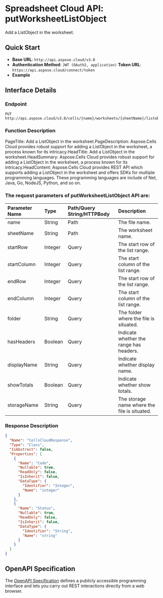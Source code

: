 # **Spreadsheet Cloud API: putWorksheetListObject**

Add a ListObject in the worksheet. 


## **Quick Start**

- **Base URL**: `http://api.aspose.cloud/v3.0`
- **Authentication Method**: `JWT (OAuth2, application)`  **Token URL**: `https://api.aspose.cloud/connect/token`
- **Example** 

## **Interface Details**

### **Endpoint** 

```
PUT http://api.aspose.cloud/v3.0/cells/{name}/worksheets/{sheetName}/listobjects
```
### **Function Description**
PageTitle: Add a ListObject in the worksheet.PageDescription: Aspose.Cells Cloud provides robust support for adding a ListObject in the worksheet, a process known for its intricacy.HeadTitle: Add a ListObject in the worksheet.HeadSummary: Aspose.Cells Cloud provides robust support for adding a ListObject in the worksheet, a process known for its intricacy.HeadContent: Aspose.Cells Cloud provides REST API which supports adding a ListObject in the worksheet and offers SDKs for multiple programming languages. These programming languages are include of Net, Java, Go, NodeJS, Python, and so on.

### The request parameters of **putWorksheetListObject** API are: 

| Parameter Name | Type | Path/Query String/HTTPBody | Description | 
| :- | :- | :- |:- | 
|name|String|Path|The file name.|
|sheetName|String|Path|The worksheet name.|
|startRow|Integer|Query|The start row of the list range.|
|startColumn|Integer|Query|The start column of the list range.|
|endRow|Integer|Query|The start row of the list range.|
|endColumn|Integer|Query|The start column of the list range.|
|folder|String|Query|The folder where the file is situated.|
|hasHeaders|Boolean|Query|Indicate whether the range has headers.|
|displayName|String|Query|Indicate whether display name.|
|showTotals|Boolean|Query|Indicate whether show totals.|
|storageName|String|Query|The storage name where the file is situated.|

### **Response Description**
```json
{
  "Name": "CellsCloudResponse",
  "Type": "Class",
  "IsAbstract": false,
  "Properties": [
    {
      "Name": "Code",
      "Nullable": true,
      "ReadOnly": false,
      "IsInherit": false,
      "DataType": {
        "Identifier": "Integer",
        "Name": "integer"
      }
    },
    {
      "Name": "Status",
      "Nullable": true,
      "ReadOnly": false,
      "IsInherit": false,
      "DataType": {
        "Identifier": "String",
        "Name": "string"
      }
    }
  ]
}
```


## OpenAPI Specification

The [OpenAPI Specification](https://reference.aspose.cloud/cells/#/ListObjectsController/PutWorksheetListObject) defines a publicly accessible programming interface and lets you carry out REST interactions directly from a web browser.
